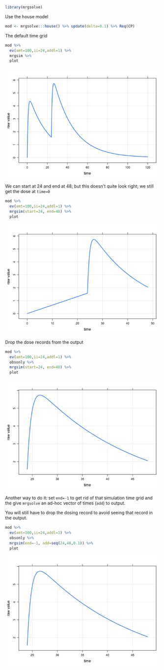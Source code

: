 ``` r
library(mrgsolve)
```

Use the house model

``` r
mod <- mrgsolve:::house() %>% update(delta=0.1) %>% Req(CP)
```

The default time grid

``` r
mod %>% 
  ev(amt=100,ii=24,addl=1) %>%
  mrgsim %>%
  plot
```

![](img/unnamed-chunk-4-1.png)<!-- -->

We can start at 24 and end at 48; but this doesn't quite look right; we still get the dose at `time=0`

``` r
mod %>% 
  ev(amt=100,ii=24,addl=1) %>%
  mrgsim(start=24, end=48) %>%
  plot
```

![](img/unnamed-chunk-5-1.png)<!-- -->

Drop the dose records from the output

``` r
mod %>% 
  ev(amt=100,ii=24,addl=1) %>%
  obsonly %>%
  mrgsim(start=24, end=48) %>%
  plot
```

![](img/unnamed-chunk-6-1.png)<!-- -->

Another way to do it: set `end=-1` to get rid of that simulation time grid and the give `mrgsolve` an ad-hoc vector of times (`add`) to output.

You will still have to drop the dosing record to avoid seeing that record in the output.

``` r
mod %>% 
  ev(amt=100,ii=24,addl=1) %>%
  obsonly %>%
  mrgsim(end=-1, add=seq(24,48,0.1)) %>%
  plot
```

![](img/unnamed-chunk-7-1.png)<!-- -->
